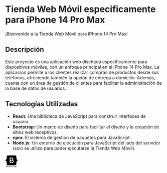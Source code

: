 # Tienda Web Móvil especificamente para iPhone 14 Pro Max

¡Bienvenido a la Tienda Web Móvil para iPhone 14 Pro Max!

## Descripción

Este proyecto es una aplicación web diseñada específicamente para dispositivos móviles, con un enfoque principal en el iPhone 14 Pro Max. La aplicación permite a los clientes realizar compras de productos desde sus teléfonos, ofreciendo también la opción de entrega a domicilio. Además, cuenta con un área de gestión de clientes para facilitar la administración de la base de datos de usuarios.

## Tecnologías Utilizadas

- **React:** Una biblioteca de JavaScript para construir interfaces de usuario.
- **Bootstrap:** Un marco de diseño para facilitar el diseño y la creación de sitios web receptivos.
- **npm:** El sistema de gestión de paquetes para JavaScript.
- **Node.js:** Un entorno de ejecución para JavaScript del lado del servidor (solo se utilizo para poder ejecutarse la Tienda Web Movil).

<a href="https://getbootstrap.com" target="_blank" rel="noreferrer"> <img src="https://raw.githubusercontent.com/devicons/devicon/master/icons/bootstrap/bootstrap-plain-wordmark.svg" alt="bootstrap" width="40" height="40"/> </a>
